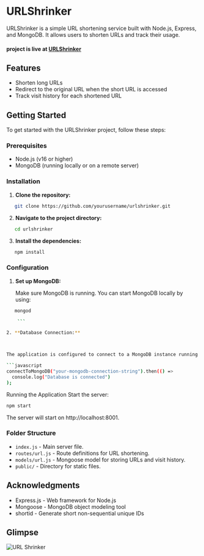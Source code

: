 # URLShrinker

URLShrinker is a simple URL shortening service built with Node.js, Express, and MongoDB. It allows users to shorten URLs and track their usage.
#### project is live at [URLShrinker](https://urlshrinker-prsw.onrender.com/)

## Features

- Shorten long URLs
- Redirect to the original URL when the short URL is accessed
- Track visit history for each shortened URL

## Getting Started

To get started with the URLShrinker project, follow these steps:

### Prerequisites

- Node.js (v16 or higher)
- MongoDB (running locally or on a remote server)

### Installation

1. **Clone the repository:**

```bash
   git clone https://github.com/yourusername/urlshrinker.git

   ```

2. **Navigate to the project directory:**

```bash
   cd urlshrinker

   ```
3. **Install the dependencies:**

```bash
   npm install

   ```

### Configuration

1. **Set up MongoDB:**

   Make sure MongoDB is running. You can start MongoDB locally by using:

```bash
   mongod

    ```

2. **Database Connection:**



The application is configured to connect to a MongoDB instance running at **`mongodb://localhost:27017/urlShort`**. If your MongoDB is hosted elsewhere, update the connection string in `index.js`:

```javascript
connectToMongoDB("your-mongodb-connection-string").then(() =>
  console.log("Database is connected")
);

```


Running the Application
Start the server:

   ```bash
   npm start
```

The server will start on http://localhost:8001.


### Folder Structure

- `index.js` - Main server file.
- `routes/url.js` - Route definitions for URL shortening.
- `models/url.js` - Mongoose model for storing URLs and visit history.
- `public/` - Directory for static files.


## Acknowledgments
- Express.js - Web framework for Node.js
- Mongoose - MongoDB object modeling tool
- shortid - Generate short non-sequential unique IDs

## Glimpse
![URL Shrinker](https://github.com/user-attachments/assets/c64a6bf5-d813-4406-94e0-8db0dd17d1d2)

